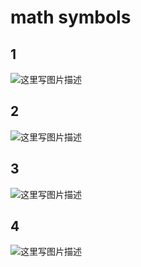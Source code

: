 ﻿# math symbols 
## 1
<p><img src="http://www.math.harvard.edu/texman/page1.gif" alt="这里写图片描述" title=""></p>

## 2
<p><img src="http://www.math.harvard.edu/texman/page2.gif" alt="这里写图片描述" title=""></p>

## 3
<p><img src="http://www.math.harvard.edu/texman/page3.gif" alt="这里写图片描述" title=""></p>

## 4
<p><img src="http://www.math.harvard.edu/texman/page4.gif" alt="这里写图片描述" title=""></p>
